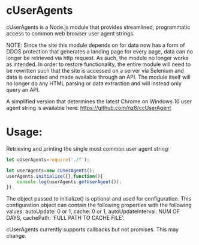 # cUserAgents

cUserAgents is a Node.js module that provides streamlined, programmatic access to common web browser user agent strings. 

NOTE: Since the site this module depends on for data now has a form of DDOS protection that generates a landing page for every page, data can no longer be retrieved via http request. As such, the module no longer works as intended. In order to restore functionality, the entire module will need to be rewritten such that the site is accessed on a server via Selenium and data is extracted and made available through an API. The module itself will no longer do any HTML parsing or data extraction and will instead only query an API. 

A simplified version that determines the latest Chrome on Windows 10 user agent string is available here: https://github.com/nz8/ccUserAgent

# Usage:
Retrieving and printing the single most common user agent string: 
```javascript
let cUserAgents=require('./f');

let userAgents=new cUserAgents();
userAgents.initialize({},function(){
    console.log(userAgents.getUserAgent());
})
```
The object passed to initialize() is optional and used for configuration. This configuration object can contain the following properties with the following values: autoUpdate: 0 or 1, cache: 0 or 1, autoUpdateInterval: NUM OF DAYS, cachePath: ‘FULL PATH TO CACHE FILE’.



cUserAgents currently supports callbacks but not promises. This may change.
